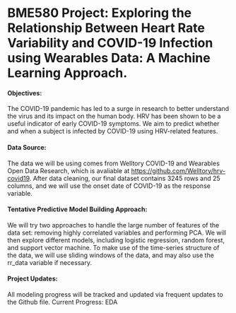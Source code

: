 # BME580 Project: Exploring the Relationship Between Heart Rate Variability and COVID-19 Infection using Wearables Data: A Machine Learning Approach. 

#### Objectives:
The COVID-19 pandemic has led to a surge in research to better understand the virus and its impact on the human body. HRV has been shown to be a useful indicator of early COVID-19 symptoms. We aim to predict whether and when a subject is infected by COVID-19 using HRV-related features.

#### Data Source:
The data we will be using comes from Welltory COVID-19 and Wearables Open Data Research, which is avaliable at https://github.com/Welltory/hrv-covid19. After data cleaning, our final dataset contains 3245 rows and 25 columns, and we will use the onset date of COVID-19 as the response variable.

#### Tentative Predictive Model Building Approach:
We will try two approaches to handle the large number of features of the data set: removing highly correlated variables and performing PCA. We will then explore different models, including logistic regression, random forest, and support vector machine. To make use of the time-series structure of the data, we will use sliding windows of the data, and may also use the rr_data variable if necessary.

#### Project Updates:
All modeling progress will be tracked and updated via frequent updates to the Github file.
Current Progress: EDA
